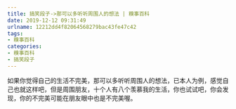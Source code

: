 ```yaml
---
title: 搞笑段子->那可以多听听周围人的想法 | 糗事百科
date: 2019-12-12 09:31:49
urlname: 12212dd4f82064568279bac43fe47c42
tags: 
- 糗事百科
categories:
- 糗事百科
- 搞笑段子
---
```

如果你觉得自己的生活不完美，那可以多听听周围人的想法，已本人为例，感觉自己也就这样吧，但是周围朋友，十个人有八个羡慕我的生活，你也试试吧，你会发现，你的不完美可能在朋友眼中也是不完美喔。



